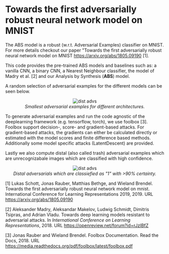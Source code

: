 # Towards the first adversarially robust neural network model on MNIST

The ABS model is a robust (w.r.t. Adversarial Examples) classifier on MNIST. For more details checkout our paper "Towards the first adversarially robust neural network model on MNIST
https://arxiv.org/abs/1805.09190 [1]. 

This code provides the pre-trained ABS models and baselines such as:
a vanilla CNN, a binary CNN, a Nearest Neighbour classifier, the model of Madry et al. [2] and our Analysis by Synthesis (**ABS**) model. 

A random selection of adversarial examples for the different models can be seen below. 

<p align="center">
      <img src="exp/imgs/qualitative.png" alt="dist advs"/><br/>
      <em> Smallest adversarial examples for different architectures. </em>
</p>



To generate adversarial examples and run the code agnostic of the deeplearning framework (e.g. tensorflow, torch), we use foolbox [3]. 
Foolbox support decision-, score- and gradient-based attacks. For gradient-based attacks, the gradients can either be calculated directly or estimated with the model scores and finite difference based methods. 
Additionally some model specific attacks (LatentDescent) are provided. 

Lastly we also compute distal (also called trash) adversarial examples which are unrecognizabale images which are classified with high confidence.  

<p align="center">
      <img src="exp/imgs/distal_adversarials.png" alt="dist advs"/><br/>
      <em> Distal adversarials which are classiefied as "1" with >90% certainty. </em>
</p>



 
[1] Lukas Schott, Jonas Rauber, Matthias Bethge, and Wieland Brendel. Towards the first adversarially robust neural network model on mnist. International Conference for Learning Representations 2019, 2019. URL https://arxiv.org/abs/1805.09190


[2] Aleksander Madry, Aleksandar Makelov, Ludwig Schmidt, Dimitris Tsipras, and Adrian Vladu. Towards deep
learning models resistant to adversarial attacks. In _International Conference on Learning Representations_, 2018. URL https://openreview.net/forum?id=rJzIBfZ

[3] Jonas Rauber and Wieland Brendel. Foolbox Documentation. Read the Docs, 2018. URL https://media.readthedocs.org/pdf/foolbox/latest/foolbox.pdf 
